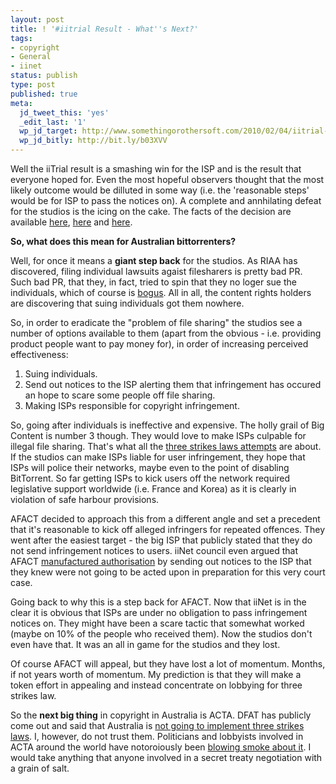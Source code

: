 ```yaml
---
layout: post
title: ! '#iitrial Result - What''s Next?'
tags:
- copyright
- General
- iinet
status: publish
type: post
published: true
meta:
  jd_tweet_this: 'yes'
  _edit_last: '1'
  wp_jd_target: http://www.somethingorothersoft.com/2010/02/04/iitrial-result-whats-next/
  wp_jd_bitly: http://bit.ly/b03XVV
---
```

Well the iiTrial result is a smashing win for the ISP and is the result that everyone hoped for. Even the most hopeful observers thought that the most likely outcome would be dilluted in some way (i.e. the 'reasonable steps' would be for ISP to pass the notices on). A complete and annhilating defeat for the studios is the icing on the cake. The facts of the decision are available [here][1], [here][2] and [here][3].

**So, what does this mean for Australian bittorrenters?**

Well, for once it means a **giant step back** for the studios. As RIAA has discovered, filing individual lawsuits agaist filesharers is pretty bad PR. Such bad PR, that they, in fact, tried to spin that they no loger sue the individuals, which of course is [bogus][4]. All in all, the content rights holders are discovering that suing individuals got them nowhere.

So, in order to eradicate the "problem of file sharing" the studios see a number of options available to them (apart from the obvious - i.e. providing product people want to pay money for), in order of increasing perceived effectiveness:

1. Suing individuals.
2. Send out notices to the ISP alerting them that infringement has occured an hope to scare some people off file sharing.
3. Making ISPs responsible for copyright infringement.

So, going after individuals is ineffective and expensive. The holly grail of Big Content is number 3 though. They would love to make ISPs culpable for illegal file sharing. That's what all the [three strikes laws attempts][5] are about. If the studios can make ISPs liable for user infringement, they hope that ISPs will police their networks, maybe even to the point of disabling BitTorrent. So far getting ISPs to kick users off the network required legislative support worldwide (i.e. France and Korea) as it is clearly in violation of safe harbour provisions.

AFACT decided to approach this from a different angle and set a precedent that it's reasonable to kick off alleged infringers for repeated offences. They went after the easiest target - the big ISP that publicly stated that they do not send infringement notices to users. iiNet council even argued that AFACT [manufactured authorisation][6] by sending out notices to the ISP that they knew were not going to be acted upon in preparation for this very court case.

Going back to why this is a step back for AFACT. Now that iiNet is in the clear it is obvious that ISPs are under no obligation to pass infringement notices on. They might have been a scare tactic that somewhat worked (maybe on 10% of the people who received them). Now the studios don't even have that. It was an all in game for the studios and they lost.

Of course AFACT will appeal, but they have lost a lot of momentum. Months, if not years worth of momentum. My prediction is that they will make a token effort in appealing and instead concentrate on lobbying for three strikes law.

So the **next big thing** in copyright in Australia is ACTA. DFAT has publicly come out and said that Australia is [not going to implement three strikes laws][7]. I, however, do not trust them. Politicians and lobbyists involved in ACTA around the world have notoroiously been [blowing smoke about it][8]. I would take anything that anyone involved in a secret treaty negotiation with a grain of salt.

 [1]: http://www.zdnet.com.au/news/communications/soa/Why-the-court-ruled-for-iiNet/0,130061791,339300823,00.htm
 [2]: http://itnews.com.au/News/166348,iinet-wins-film-industrys-case-torn-to-shreds.aspx
 [3]: http://www.smh.com.au/technology/technology-news/iinet-slays-hollywood-in-landmark-piracy-case-20100204-ndwr.html
 [4]: http://www.techdirt.com/articles/20090504/0114014729.shtml
 [5]: http://www.eff.org/deeplinks/2009/11/leaked-acta-internet-provisions-three-strikes-and-
 [6]: http://forums.whirlpool.net.au/forum-replies.cfm?t=1296021&p=5#r90
 [7]: http://itnews.com.au/News/166308,no-three-strikes-rule-for-australian-isps.aspx
 [8]: http://techdirt.com/articles/20100202/0216227999.shtml
